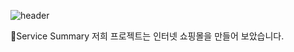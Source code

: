 ![header](https://capsule-render.vercel.app/api?type=wave&color=auto&height=200&section=header&text=6팀%20프로젝트&fontSize=50)

📒Service Summary
저희 프로젝트는 인터넷 쇼핑몰을 만들어 보았습니다.

